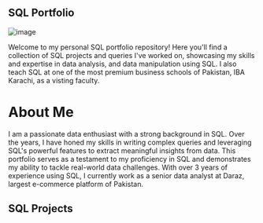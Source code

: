 ## SQL Portfolio
![image](https://github.com/Asadsajid1997/SQL-Projects/assets/126636246/a16ca2ae-5b42-4455-8de1-511bbdc91cc7)

Welcome to my personal SQL portfolio repository! Here you'll find a collection of SQL projects and queries I've worked on, showcasing my skills and expertise in data analysis, and data manipulation using SQL. I also teach SQL at one of the most premium business schools of Pakistan, IBA Karachi, as a visting faculty.

# About Me
I am a passionate data enthusiast with a strong background in SQL. Over the years, I have honed my skills in writing complex queries and leveraging SQL's powerful features to extract meaningful insights from data. This portfolio serves as a testament to my proficiency in SQL and demonstrates my ability to tackle real-world data challenges. With over 3 years of experience using SQL, I currently work as a senior data analyst at Daraz, largest e-commerce platform of Pakistan.


## SQL Projects



